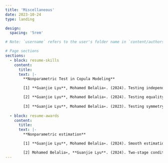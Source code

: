 ```yaml
---
title: 'Miscellaneous'
date: 2023-10-24
type: landing

design:
  spacing: '5rem'

# Note: `username` refers to the user's folder name in `content/authors/`

# Page sections
sections:
  - block: resume-skills
    content:
      title: 
      text: |-
        **Nonparametric Test in Copula Modeling**

        [1] **Guanjie Lyu**, Mohamed Belalia∗. (2024). Testing independence using C-power functions. <span style="color: #318CE7;"> Under review </span>

        [2] **Guanjie Lyu**, Mohamed Belalia∗. (2024). Testing equality between the dependence structures of two samples using Bernstein polynomials. arXiv:2303.02510. <span style="color: #318CE7;"> Under revision </span>
 
        [3] **Guanjie Lyu**, Mohamed Belalia∗. (2023). Testing symmetry for bivariate copulas using Bernstein polynomials. <span style="color: darkgreen;"> Statistics and Computing </span> 33 (6): 128.
    
  - block: resume-awards
    content:
      title: 
      text: |-
        **Nonparametric estimation**

        [1] **Guanjie Lyu**, Mohamed Belalia∗. (2024). Smooth estimation of conditional quantile function using Bernstein polynomials. <span style="color: darkgreen;"> Statistics </span> 58 (2): 407-421.

        [2] Mohamed Belalia∗, **Guanjie Lyu**. (2024). Two-stage conditional density estimation based on Bernstein polynomials. <span style="color: darkgreen;"> Communications in Statistics - Theory and Methods </span> 53 (11): 4172-4193.
---
```

